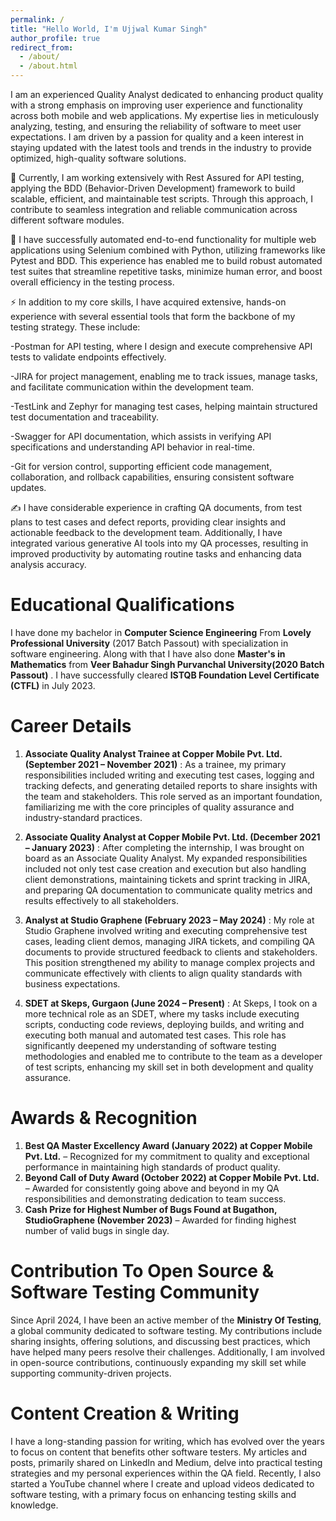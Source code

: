 ```yaml
---
permalink: /
title: "Hello World, I'm Ujjwal Kumar Singh"
author_profile: true
redirect_from: 
  - /about/
  - /about.html
---
```



I am an experienced Quality Analyst dedicated to enhancing product quality with a strong emphasis on improving user experience and functionality across both mobile and web applications. My expertise lies in meticulously analyzing, testing, and ensuring the reliability of software to meet user expectations. I am driven by a passion for quality and a keen interest in staying updated with the latest tools and trends in the industry to provide optimized, high-quality software solutions.

🌱 Currently, I am working extensively with Rest Assured for API testing, applying the BDD (Behavior-Driven Development) framework to build scalable, efficient, and maintainable test scripts. Through this approach, I contribute to seamless integration and reliable communication across different software modules.

💞️ I have successfully automated end-to-end functionality for multiple web applications using Selenium combined with Python, utilizing frameworks like Pytest and BDD. This experience has enabled me to build robust automated test suites that streamline repetitive tasks, minimize human error, and boost overall efficiency in the testing process.

⚡ In addition to my core skills, I have acquired extensive, hands-on experience with several essential tools that form the backbone of my testing strategy. These include:

-Postman for API testing, where I design and execute comprehensive API tests to validate endpoints effectively.

-JIRA for project management, enabling me to track issues, manage tasks, and facilitate communication within the development team.

-TestLink and Zephyr for managing test cases, helping maintain structured test documentation and traceability.

-Swagger for API documentation, which assists in verifying API specifications and understanding API behavior in real-time.

-Git for version control, supporting efficient code management, collaboration, and rollback capabilities, ensuring consistent software updates.

✍️ I have considerable experience in crafting QA documents, from test plans to test cases and defect reports, providing clear insights and actionable feedback to the development team. Additionally, I have integrated various generative AI tools into my QA processes, resulting in improved productivity by automating routine tasks and enhancing data analysis accuracy.

Educational Qualifications
======
I have done my bachelor in **Computer Science Engineering** From **Lovely Professional University** (2017 Batch Passout) with specialization in software engineering. Along with that I have also done **Master's in Mathematics** from **Veer Bahadur Singh Purvanchal University(2020 Batch Passout)** . 
I have successfully cleared **ISTQB Foundation Level Certificate (CTFL)** in July 2023.


Career Details 
======

1. **Associate Quality Analyst Trainee at Copper Mobile Pvt. Ltd. (September 2021 – November 2021)** : As a trainee, my primary responsibilities included writing and executing test cases, logging and tracking defects, and generating detailed reports to share insights with the team and stakeholders. This role served as an important foundation, familiarizing me with the core principles of quality assurance and industry-standard practices.

2. **Associate Quality Analyst at Copper Mobile Pvt. Ltd. (December 2021 – January 2023)** : After completing the internship, I was brought on board as an Associate Quality Analyst. My expanded responsibilities included not only test case creation and execution but also handling client demonstrations, maintaining tickets and sprint tracking in JIRA, and preparing QA documentation to communicate quality metrics and results effectively to all stakeholders.

3. **Analyst at Studio Graphene (February 2023 – May 2024)** : My role at Studio Graphene involved writing and executing comprehensive test cases, leading client demos, managing JIRA tickets, and compiling QA documents to provide structured feedback to clients and stakeholders. This position strengthened my ability to manage complex projects and communicate effectively with clients to align quality standards with business expectations.

4. **SDET at Skeps, Gurgaon (June 2024 – Present)** : At Skeps, I took on a more technical role as an SDET, where my tasks include executing scripts, conducting code reviews, deploying builds, and writing and executing both manual and automated test cases. This role has significantly deepened my understanding of software testing methodologies and enabled me to contribute to the team as a developer of test scripts, enhancing my skill set in both development and quality assurance.


Awards & Recognition
======
1. **Best QA Master Excellency Award (January 2022) at Copper Mobile Pvt. Ltd.** – Recognized for my commitment to quality and exceptional performance in maintaining high standards of product quality.
2. **Beyond Call of Duty Award (October 2022) at Copper Mobile Pvt. Ltd.** – Awarded for consistently going above and beyond in my QA responsibilities and demonstrating dedication to team success.
3. **Cash Prize for Highest Number of Bugs Found at Bugathon, StudioGraphene (November 2023)** – Awarded for finding highest number of valid bugs in single day. 

Contribution To Open Source & Software Testing Community  
======
Since April 2024, I have been an active member of the **Ministry Of Testing**, a global community dedicated to software testing. My contributions include sharing insights, offering solutions, and discussing best practices, which have helped many peers resolve their challenges. Additionally, I am involved in open-source contributions, continuously expanding my skill set while supporting community-driven projects.

Content Creation & Writing
======
I have a long-standing passion for writing, which has evolved over the years to focus on content that benefits other software testers. My articles and posts, primarily shared on LinkedIn and Medium, delve into practical testing strategies and my personal experiences within the QA field. Recently, I also started a YouTube channel where I create and upload videos dedicated to software testing, with a primary focus on enhancing testing skills and knowledge.

